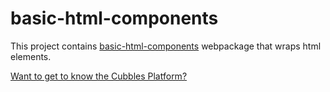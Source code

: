 # basic-html-components
This project contains [basic-html-components](https://github.com/iCubbles/basic-html-components/tree/master/webpackages/com.incowia.basic-html-components) webpackage that wraps html elements.

[Want to get to know the Cubbles Platform?](https://cubbles.github.io)
